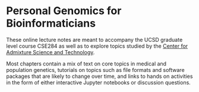 # Personal Genomics for Bioinformaticians

These online lecture notes are meant to accompany the UCSD graduate level course CSE284 as well as to explore topics studied by the [Center for Admixture Science and Technology](https://admixgenomics.ucsd.edu/).

Most chapters contain a mix of text on core topics in medical and population genetics, tutorials on topics such as file formats and software packages that are likely to change over time, and links to hands on activities in the form of either interactive Jupyter notebooks or discussion questions.

```{tableofcontents}
```
